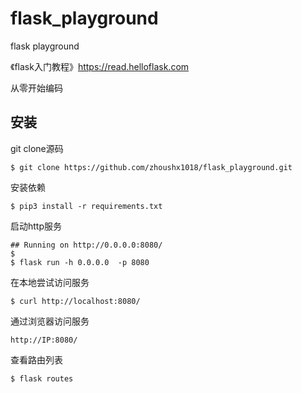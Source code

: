 # flask_playground
flask playground

《flask入门教程》https://read.helloflask.com 

从零开始编码


## 安装

git clone源码
```
$ git clone https://github.com/zhoushx1018/flask_playground.git
```

安装依赖
```
$ pip3 install -r requirements.txt
```


启动http服务

```
## Running on http://0.0.0.0:8080/
$ 
$ flask run -h 0.0.0.0  -p 8080 
```

在本地尝试访问服务

```
$ curl http://localhost:8080/
```

通过浏览器访问服务

```
http://IP:8080/
```

查看路由列表

```
$ flask routes
```




